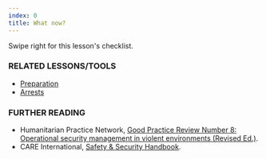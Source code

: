 ```yaml
---
index: 0
title: What now?
---
```

Swipe right for this lesson's checklist.

### RELATED LESSONS/TOOLS

*   [Preparation](umbrella://lesson/preparation)
*   [Arrests](umbrella://lesson/arrests)

### FURTHER READING

*   Humanitarian Practice Network, [Good Practice Review Number 8: Operational security management in violent environments (Revised Ed.)](www.odihpn.org/download/gpr_8_revised2pdf).
*   CARE International, [Safety & Security Handbook](https://www.eisf.eu/wp-content/uploads/2014/09/0614-Macpherson-2004-CARE-International-Safety-and-Security-Handbook.pdf).